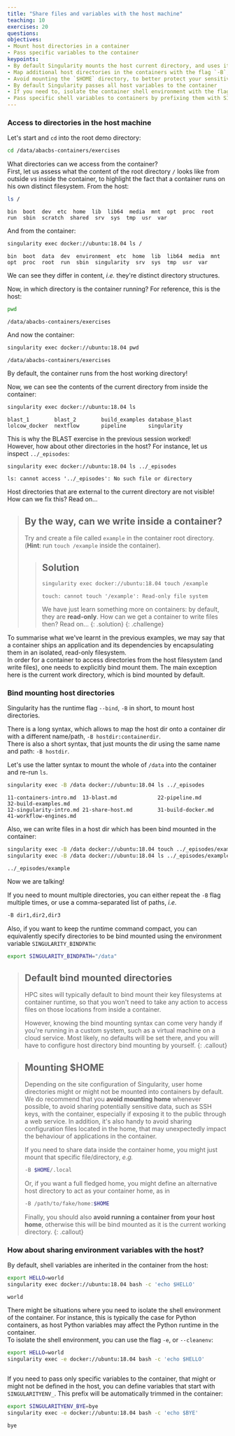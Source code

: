 ```yaml
---
title: "Share files and variables with the host machine"
teaching: 10
exercises: 20
questions:
objectives:
- Mount host directories in a container
- Pass specific variables to the container
keypoints:
- By default Singularity mounts the host current directory, and uses it as the container working directory
- Map additional host directories in the containers with the flag `-B`, or the variable SINGULARITY_BINDPATH
- Avoid mounting the `$HOME` directory, to better protect your sensitive data in the host
- By default Singularity passes all host variables to the container
- If you need to, isolate the container shell environment with the flag `-e`
- Pass specific shell variables to containers by prefixing them with SINGULARITYENV_
---
```



### Access to directories in the host machine

Let's start and `cd` into the root demo directory:

```bash
cd /data/abacbs-containers/exercises
```

What directories can we access from the container?  
First, let us assess what the content of the root directory `/` looks like from outside *vs* inside the container, to highlight the fact that a container runs on his own distinct filesystem.  From the host:

```bash
ls /
```

```output
bin  boot  dev  etc  home  lib  lib64  media  mnt  opt  proc  root  run  sbin  scratch  shared  srv  sys  tmp  usr  var
```

And from the container:

```bash
singularity exec docker://ubuntu:18.04 ls /
```

```output
bin  boot  data  dev  environment  etc	home  lib  lib64  media  mnt  opt  proc  root  run  sbin  singularity  srv  sys  tmp  usr  var
```

We can see they differ in content, *i.e.* they're distinct directory structures.

Now, in which directory is the container running?  For reference, this is the host:

```bash
pwd
```

```output
/data/abacbs-containers/exercises
```

And now the container:
```bash
singularity exec docker://ubuntu:18.04 pwd
```

```output
/data/abacbs-containers/exercises
```

By default, the container runs from the host working directory!

Now, we can see the contents of the current directory from inside the container:

 ```bash
 singularity exec docker://ubuntu:18.04 ls
 ```

 ```output
 blast_1        blast_2        build_examples database_blast lolcow_docker  nextflow       pipeline       singularity
 ```

This is why the BLAST exercise in the previous session worked!  
However, how about other directories in the host?  For instance, let us inspect `../_episodes`:

```bash
singularity exec docker://ubuntu:18.04 ls ../_episodes
```

```output
ls: cannot access '../_episodes': No such file or directory
```

Host directories that are external to the current directory are not visible!  How can we fix this?  Read on...


> ## By the way, can we write inside a container?
> 
> Try and create a file called `example` in the container root directory.  (**Hint**: run `touch /example` inside the container).
> 
> > ## Solution
> > 
> > ```bash
> > singularity exec docker://ubuntu:18.04 touch /example
> > ```
> > 
> > ```output
> > touch: cannot touch '/example': Read-only file system
> > ```
> > 
> > We have just learn something more on containers: by default, they are **read-only**.  How can we get a container to write files then?  Read on...
> {: .solution}
{: .challenge}


To summarise what we've learnt in the previous examples, we may say that a container ships an application and its dependencies by encapsulating them in an isolated, read-only filesystem.  
In order for a container to access directories from the host filesystem (and write files), one needs to explicitly bind mount them.  The main exception here is the current work directory, which is bind mounted by default.


### Bind mounting host directories

Singularity has the runtime flag `--bind`, `-B` in short, to mount host directories.

There is a long syntax, which allows to map the host dir onto a container dir with a different name/path, `-B hostdir:containerdir`.  
There is also a short syntax, that just mounts the dir using the same name and path: `-B hostdir`.

Let's use the latter syntax to mount the whole of `/data` into the container and re-run `ls`.

```bash
singularity exec -B /data docker://ubuntu:18.04 ls ../_episodes
```

```output
11-containers-intro.md  13-blast.md             22-pipeline.md          32-build-examples.md
12-singularity-intro.md 21-share-host.md        31-build-docker.md      41-workflow-engines.md
```

Also, we can write files in a host dir which has been bind mounted in the container:

```bash
singularity exec -B /data docker://ubuntu:18.04 touch ../_episodes/example
singularity exec -B /data docker://ubuntu:18.04 ls ../_episodes/example
```

```output
../_episodes/example
```

Now we are talking!

If you need to mount multiple directories, you can either repeat the `-B` flag multiple times, or use a comma-separated list of paths, *i.e.*

```bash
-B dir1,dir2,dir3
```

Also, if you want to keep the runtime command compact, you can equivalently specify directories to be bind mounted using the environment variable `SINGULARITY_BINDPATH`:

```bash
export SINGULARITY_BINDPATH="/data"
```


> ## Default bind mounted directories
> 
> HPC sites will typically default to bind mount their key filesystems at container runtime, so that you won't need to take any action to access files on those locations from inside a container.
> 
> However, knowing the bind mounting syntax can come very handy if you're running in a custom system, such as a virtual machine on a cloud service.  Most likely, no defaults will be set there, and you will have to configure host directory bind mounting by yourself.
{: .callout}


> ## Mounting $HOME
>
> Depending on the site configuration of Singularity, user home directories might or might not be mounted into containers by default.  
> We do recommend that you **avoid mounting home** whenever possible, to avoid sharing potentially sensitive data, such as SSH keys, with the container, especially if exposing it to the public through a web service.  In addition, it's also handy to avoid sharing configuration files located in the home, that may unexpectedly impact the behaviour of applications in the container.
>
> If you need to share data inside the container home, you might just mount that specific file/directory, *e.g.*
>
> ```bash
> -B $HOME/.local
> ```
>
> Or, if you want a full fledged home, you might define an alternative host directory to act as your container home, as in
>
> ```bash
> -B /path/to/fake/home:$HOME
> ```
>
> Finally, you should also **avoid running a container from your host home**, otherwise this will be bind mounted as it is the current working directory.
{: .callout}


### How about sharing environment variables with the host?

By default, shell variables are inherited in the container from the host:

```bash
export HELLO=world
singularity exec docker://ubuntu:18.04 bash -c 'echo $HELLO'
```

```output
world
```

There might be situations where you need to isolate the shell environment of the container.  For instance, this is typically the case for Python containers, as host Python variables may affect the Python runtime in the container.  
To isolate the shell environment, you can use the flag `-e`, or `--cleanenv`:  

```bash
export HELLO=world
singularity exec -e docker://ubuntu:18.04 bash -c 'echo $HELLO'
```

```output

```

If you need to pass only specific variables to the container, that might or might not be defined in the host, you can define variables that start with `SINGULARITYENV_`.  This prefix will be automatically trimmed in the container:

```bash
export SINGULARITYENV_BYE=bye
singularity exec -e docker://ubuntu:18.04 bash -c 'echo $BYE'
```

```output
bye
```


